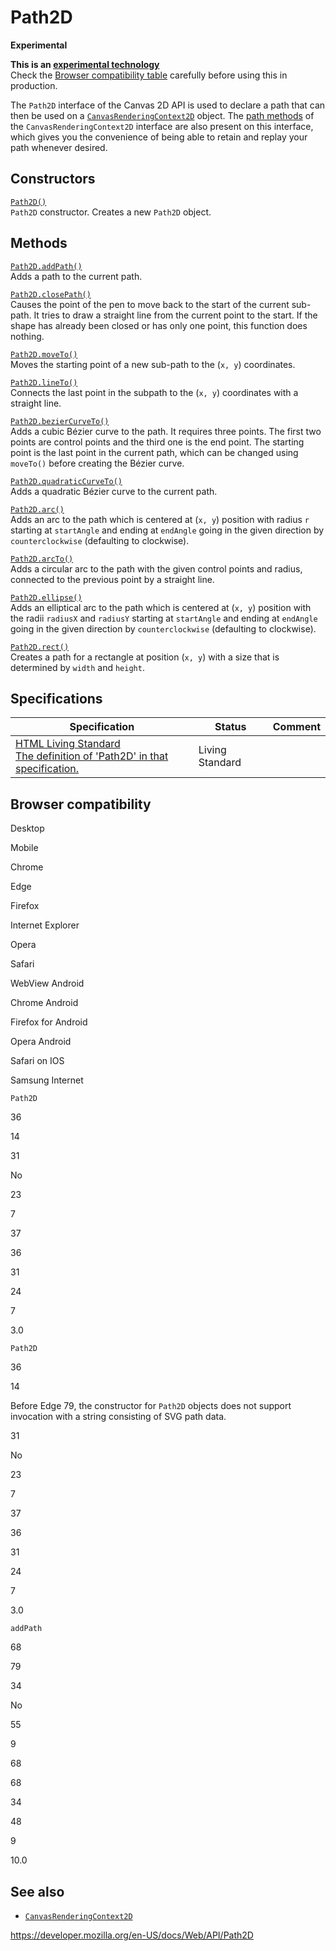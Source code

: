 Path2D
======

**Experimental**

**This is an [experimental technology](https://developer.mozilla.org/en-US/docs/MDN/Guidelines/Conventions_definitions#experimental)**  
Check the [Browser compatibility table](#browser_compatibility) carefully before using this in production.

The `Path2D` interface of the Canvas 2D API is used to declare a path that can then be used on a [`CanvasRenderingContext2D`](canvasrenderingcontext2d) object. The [path methods](canvasrenderingcontext2d#paths) of the `CanvasRenderingContext2D` interface are also present on this interface, which gives you the convenience of being able to retain and replay your path whenever desired.

Constructors
------------

[`Path2D()`](path2d/path2d)  
`Path2D` constructor. Creates a new `Path2D` object.

Methods
-------

[`Path2D.addPath()`](path2d/addpath)  
Adds a path to the current path.

[`Path2D.closePath()`](canvasrenderingcontext2d/closepath)  
Causes the point of the pen to move back to the start of the current sub-path. It tries to draw a straight line from the current point to the start. If the shape has already been closed or has only one point, this function does nothing.

[`Path2D.moveTo()`](canvasrenderingcontext2d/moveto)  
Moves the starting point of a new sub-path to the (`x, y`) coordinates.

[`Path2D.lineTo()`](canvasrenderingcontext2d/lineto)  
Connects the last point in the subpath to the (`x, y`) coordinates with a straight line.

[`Path2D.bezierCurveTo()`](canvasrenderingcontext2d/beziercurveto)  
Adds a cubic Bézier curve to the path. It requires three points. The first two points are control points and the third one is the end point. The starting point is the last point in the current path, which can be changed using `moveTo()` before creating the Bézier curve.

[`Path2D.quadraticCurveTo()`](canvasrenderingcontext2d/quadraticcurveto)  
Adds a quadratic Bézier curve to the current path.

[`Path2D.arc()`](canvasrenderingcontext2d/arc)  
Adds an arc to the path which is centered at (`x, y`) position with radius `r` starting at `startAngle` and ending at `endAngle` going in the given direction by `counterclockwise` (defaulting to clockwise).

[`Path2D.arcTo()`](canvasrenderingcontext2d/arcto)  
Adds a circular arc to the path with the given control points and radius, connected to the previous point by a straight line.

[`Path2D.ellipse()`](canvasrenderingcontext2d/ellipse)  
Adds an elliptical arc to the path which is centered at (`x, y`) position with the radii `radiusX` and `radiusY` starting at `startAngle` and ending at `endAngle` going in the given direction by `counterclockwise` (defaulting to clockwise).

[`Path2D.rect()`](canvasrenderingcontext2d/rect)  
Creates a path for a rectangle at position (`x, y`) with a size that is determined by `width` and `height`.

Specifications
--------------

<table><thead><tr class="header"><th>Specification</th><th>Status</th><th>Comment</th></tr></thead><tbody><tr class="odd"><td><a href="https://html.spec.whatwg.org/multipage/#path2d-objects">HTML Living Standard<br />
<span class="small">The definition of 'Path2D' in that specification.</span></a></td><td><span class="spec-living">Living Standard</span></td><td></td></tr></tbody></table>

Browser compatibility
---------------------

Desktop

Mobile

Chrome

Edge

Firefox

Internet Explorer

Opera

Safari

WebView Android

Chrome Android

Firefox for Android

Opera Android

Safari on IOS

Samsung Internet

`Path2D`

36

14

31

No

23

7

37

36

31

24

7

3.0

`Path2D`

36

14

Before Edge 79, the constructor for `Path2D` objects does not support invocation with a string consisting of SVG path data.

31

No

23

7

37

36

31

24

7

3.0

`addPath`

68

79

34

No

55

9

68

68

34

48

9

10.0

See also
--------

-   [`CanvasRenderingContext2D`](canvasrenderingcontext2d)

<a href="https://developer.mozilla.org/en-US/docs/Web/API/Path2D" class="_attribution-link">https://developer.mozilla.org/en-US/docs/Web/API/Path2D</a>
